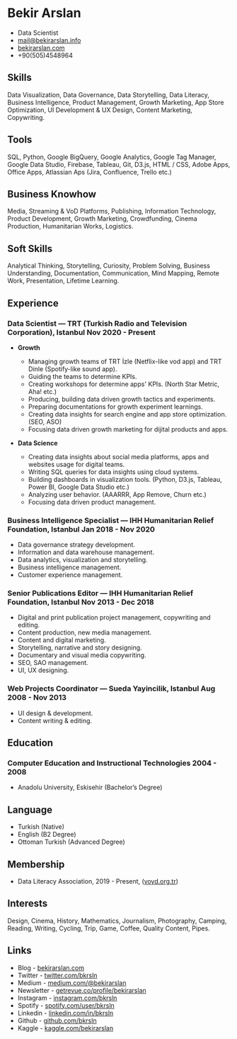 # Bekir Arslan

- Data Scientist
- <mail@bekirarslan.info>
- [bekirarslan.com](bekirarslan.com )
- +90(505)4548964

## Skills
Data Visualization, Data Governance, Data Storytelling, Data Literacy, Business Intelligence, Product Management, Growth Marketing, App Store Optimization, UI Development & UX Design, Content Marketing, Copywriting.

## Tools
SQL, Python, Google BigQuery, Google Analytics, Google Tag Manager, Google Data Studio, Firebase, Tableau, Git, D3.js, HTML / CSS, Adobe Apps, Office Apps, Atlassian Aps (Jira, Confluence, Trello etc.)

## Business Knowhow
Media, Streaming & VoD Platforms, Publishing, Information Technology, Product Development, Growth Marketing, Crowdfunding, Cinema Production, Humanitarian Works, Logistics.

## Soft Skills
Analytical Thinking, Storytelling, Curiosity, Problem Solving, Business Understanding, Documentation, Communication, Mind Mapping, Remote Work, Presentation, Lifetime Learning.

## Experience

### <span>Data Scientist — TRT (Turkish Radio and Television Corporation), Istanbul</span> <span>Nov 2020 - Present</span>

- **Growth**
    - Managing growth teams of TRT İzle (Netflix-like vod app) and TRT Dinle (Spotify-like sound app).
    - Guiding the teams to determine KPIs.
    - Creating workshops for determine apps' KPIs. (North Star Metric, Aha! etc.)
    - Producing, building data driven growth tactics and experiments.
    - Preparing documentations for growth experiment learnings.
    - Creating data insights for search engine and app store optimization. (SEO, ASO)
    - Focusing data driven growth marketing for dijital products and apps.

- **Data Science**
    - Creating data insights about social media platforms, apps and websites usage for digital teams.
    - Writing SQL queries for data insights using cloud systems.
    - Building dashboards in visualization tools. (Python, D3.js, Tableau, Power BI, Google Data Studio etc.)
    - Analyzing user behavior. (AAARRR, App Remove, Churn etc.)
    - Focusing data driven product management.

### <span>Business Intelligence Specialist — IHH Humanitarian Relief Foundation, Istanbul</span> <span>Jan 2018 - Nov 2020</span>

- Data governance strategy development.
- Information and data warehouse management.
- Data analytics, visualization and storytelling.
- Business intelligence management.
- Customer experience management.

### <span>Senior Publications Editor — IHH Humanitarian Relief Foundation, Istanbul</span> <span>Nov 2013 - Dec 2018</span>

- Digital and print publication project management, copywriting and editing.
- Content production, new media management.
- Content and digital marketing.
- Storytelling, narrative and story designing.
- Documentary and visual media copywriting.
- SEO, SAO management.
- UI, UX designing.

### <span>Web Projects Coordinator — Sueda Yayincilik, Istanbul</span> <span>Aug 2008 - Nov 2013</span>

- UI design & development.
- Content writing & editing.

## Education

### <span>Computer Education and Instructional Technologies</span> <span>2004 - 2008</span>

- Anadolu University, Eskisehir (Bachelor’s Degree)

## Language

- Turkish (Native) 
- English (B2 Degree)
- Ottoman Turkish (Advanced Degree)

## Membership

- Data Literacy Association, 2019 - Present, ([voyd.org.tr](voyd.org.tr))

## Interests

Design, Cinema, History, Mathematics, Journalism, Photography, Camping, Reading, Writing, Cycling, Trip, Game, Coffee, Quality Content, Pipes.

## Links

- Blog - [bekirarslan.com](bekirarslan.com )
- Twitter - [twitter.com/bkrsln](twitter.com/bkrsln ) 
- Medium - [medium.com/@bekirarslan](medium.com/@bekirarslan )
- Newsletter - [getrevue.co/profile/bekirarslan](getrevue.co/profile/bekirarslan )
- Instagram - [instagram.com/bkrsln](instagram.com/bkrsln )
- Spotify - [spotify.com/user/bkrsln](spotify.com/user/bkrsln )  
- Linkedin - [linkedin.com/in/bkrsln](linkedin.com/in/bkrsln )  
- Github - [github.com/bkrsln](github.com/bkrsln )
- Kaggle - [kaggle.com/bekirarslan](kaggle.com/bekirarslan )
